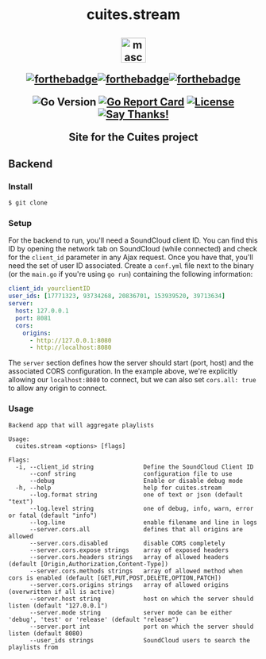 <h1 align="center">cuites.stream</h1>
<h2 align="center">
  <img src="front/public/fox.gif" alt="mascot" height="50px">
  
  [![forthebadge](https://forthebadge.com/images/badges/made-with-go.svg)](https://forthebadge.com)[![forthebadge](https://forthebadge.com/images/badges/built-with-love.svg)](https://forthebadge.com)[![forthebadge](https://forthebadge.com/images/badges/uses-badges.svg)](https://forthebadge.com)

  ![Go Version](https://img.shields.io/badge/Go%20Version-latest-brightgreen.svg)
  [![Go Report Card](https://goreportcard.com/badge/github.com/Depado/cuites.stream)](https://goreportcard.com/report/github.com/Depado/cuites.stream)
  [![License](https://img.shields.io/badge/license-MIT-blue.svg)](https://github.com/Depado/cuites.stream/blob/master/LICENSE)
  [![Say Thanks!](https://img.shields.io/badge/Say%20Thanks-!-1EAEDB.svg)](https://saythanks.io/to/Depado)

  Site for the Cuites project
</h2>

## Backend

### Install

```sh
$ git clone 
```

### Setup

For the backend to run, you'll need a SoundCloud client ID. You can find this
ID by opening the network tab on SoundCloud (while connected) and check for the
`client_id` parameter in any Ajax request. Once you have that, you'll need the
set of user ID associated. Create a `conf.yml` file next to the binary (or the 
`main.go` if you're using `go run`) containing the following information:

```yaml
client_id: yourclientID
user_ids: [17771323, 93734268, 20836701, 153939520, 39713634]
server:
  host: 127.0.0.1
  port: 8081
  cors:
    origins:
      - http://127.0.0.1:8080
      - http://localhost:8080
```

The `server` section defines how the server should start (port, host) and the 
associated CORS configuration. In the example above, we're explicitly allowing
our `localhost:8080` to connect, but we can also set `cors.all: true` to allow
any origin to connect.

### Usage

```
Backend app that will aggregate playlists

Usage:
  cuites.stream <options> [flags]

Flags:
  -i, --client_id string              Define the SoundCloud Client ID
      --conf string                   configuration file to use
      --debug                         Enable or disable debug mode
  -h, --help                          help for cuites.stream
      --log.format string             one of text or json (default "text")
      --log.level string              one of debug, info, warn, error or fatal (default "info")
      --log.line                      enable filename and line in logs
      --server.cors.all               defines that all origins are allowed
      --server.cors.disabled          disable CORS completely
      --server.cors.expose strings    array of exposed headers
      --server.cors.headers strings   array of allowed headers (default [Origin,Authorization,Content-Type])
      --server.cors.methods strings   array of allowed method when cors is enabled (default [GET,PUT,POST,DELETE,OPTION,PATCH])
      --server.cors.origins strings   array of allowed origins (overwritten if all is active)
      --server.host string            host on which the server should listen (default "127.0.0.1")
      --server.mode string            server mode can be either 'debug', 'test' or 'release' (default "release")
      --server.port int               port on which the server should listen (default 8080)
      --user_ids strings              SoundCloud users to search the playlists from
```

